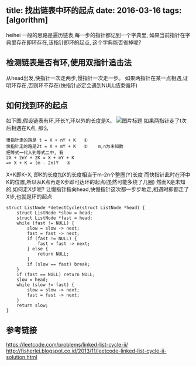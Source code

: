 title: 找出链表中环的起点
date: 2016-03-16
tags: [algorithm]
---
heihei
一般的思路是遍历链表,每一步的指针都记到一个字典里,
如果当前指针在字典里存在即环存在,该指针即环的起点,
这个字典能否省掉呢?

<!--more-->

## 检测链表是否有环,使用双指针追击法
从head出发,快指针一次走两步,慢指针一次走一步。
如果两指针在某一点相遇,证明环存在,否则环不存在(快指针必定会遇到NULL结束循环)

## 如何找到环的起点
如下图,假设链表有环,环长Y,环以外的长度是X。
![图片标题](http://leanote.com/api/file/getImage?fileId=56e8deb7ab6441777b002123)
如果两指针走了t次后相遇在K点,
那么

    慢指针走的路是 t = X + nY + K   ①
    快指针走的路是2t = X + mY + K   ②    m,n为未知数
    把等式一代入到等式二中, 有
    2X + 2nY + 2K = X + mY + K
    => X + K = (m - 2n)Y   ③

X+K即K+X, 即K的长度加X的长度相当于m-2n个整圈(Y)长度
而快指针此时在环中K的位置,所以从K点再走X步即可达环的起点(虽然可能多绕了几圈)
然而X是未知的,如何走X步呢?
让慢指针指向head,快慢指针这次都一步步地走,相遇时即都走了X步,也就是环的起点


    struct ListNode *detectCycle(struct ListNode *head) {                            
        struct ListNode *slow = head;                                                
        struct ListNode *fast = head;                                                
        while (fast != NULL) {                                                       
            slow = slow -> next;                                                     
            fast = fast -> next;                                                     
            if (fast != NULL) {                                                      
                fast = fast -> next;                                                 
            } else {                                                                 
                return NULL;                                                         
            }                                                                        
            if (slow == fast) break;                                                 
        }                                                                            
        if (fast == NULL) return NULL;                                               
        slow = head;                                                                 
        while (slow != fast) {                                                       
            slow = slow -> next;                                                     
            fast = fast -> next;                                                     
        }                                                                            
        return slow;                                                                 
    }  

## 参考链接
https://leetcode.com/problems/linked-list-cycle-ii/
http://fisherlei.blogspot.co.id/2013/11/leetcode-linked-list-cycle-ii-solution.html

